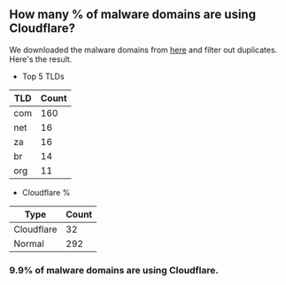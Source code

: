 ## How many % of malware domains are using Cloudflare?


We downloaded the malware domains from [here](https://urlhaus.abuse.ch) and filter out duplicates.
Here's the result.


[//]: # (start replacement)


- Top 5 TLDs

| TLD | Count |
| --- | --- |
| com | 160 |
| net | 16 |
| za | 16 |
| br | 14 |
| org | 11 |


- Cloudflare %

| Type | Count |
| --- | --- |
| Cloudflare | 32 |
| Normal | 292 |


### 9.9% of malware domains are using Cloudflare.